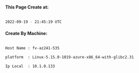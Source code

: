 
   
#### This Page Create at:

```bash

2022-09-19 - 21:45:19 UTC

```

#### Create By Machine:

```bash

Host Name : fv-az241-535

platform  : Linux-5.15.0-1019-azure-x86_64-with-glibc2.31

Ip Local  : 10.1.0.133

```

